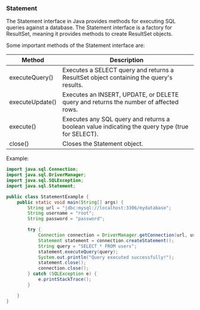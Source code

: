 ### Statement

The Statement interface in Java provides methods for executing SQL queries against a database. The Statement interface is a factory for ResultSet, meaning it provides methods to create ResultSet objects.

Some important methods of the Statement interface are:

| Method          | Description                                                                                     |
|-----------------|-------------------------------------------------------------------------------------------------|
| executeQuery()  | Executes a SELECT query and returns a ResultSet object containing the query's results.          |
| executeUpdate() | Executes an INSERT, UPDATE, or DELETE query and returns the number of affected rows.            |
| execute()       | Executes any SQL query and returns a boolean value indicating the query type (true for SELECT). |
| close()         | Closes the Statement object.                                                                    |
    
Example:
```java
import java.sql.Connection;
import java.sql.DriverManager;
import java.sql.SQLException;
import java.sql.Statement;

public class StatementExample {
    public static void main(String[] args) {
        String url = "jdbc:mysql://localhost:3306/mydatabase";
        String username = "root";
        String password = "password";

        try {
            Connection connection = DriverManager.getConnection(url, username, password);
            Statement statement = connection.createStatement();
            String query = "SELECT * FROM users";
            statement.executeQuery(query);
            System.out.println("Query executed successfully!");
            statement.close();
            connection.close();
        } catch (SQLException e) {
            e.printStackTrace();
        }   

    }
}
```
